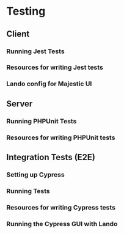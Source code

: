 # Testing

## Client

### Running Jest Tests

### Resources for writing Jest tests

### Lando config for Majestic UI

## Server

### Running PHPUnit Tests

### Resources for writing PHPUnit tests

## Integration Tests (E2E)

### Setting up Cypress

### Running Tests

### Resources for writing Cypress tests

### Running the Cypress GUI with Lando
